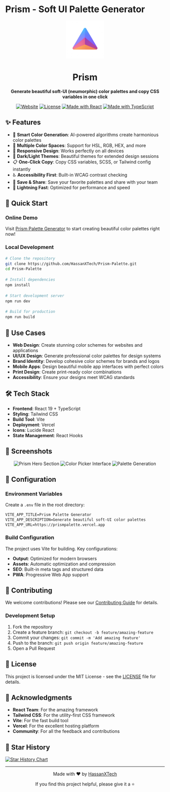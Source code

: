 # Prism - Soft UI Palette Generator

<div align="center">
  <img src="/public/prism.png" alt="Prism Logo" width="120" height="120" />
  <h1>Prism</h1>
  <p><strong>Generate beautiful soft-UI (neumorphic) color palettes and copy CSS variables in one click</strong></p>
  
  [![Website](https://img.shields.io/badge/Website-Live-blue?style=for-the-badge)](https://prismpalette.vercel.app)
  [![License](https://img.shields.io/badge/License-MIT-green.svg?style=for-the-badge)](LICENSE)
  [![Made with React](https://img.shields.io/badge/Made%20with-React-blue?style=for-the-badge&logo=react)](https://reactjs.org/)
  [![Made with TypeScript](https://img.shields.io/badge/Made%20with-TypeScript-blue?style=for-the-badge&logo=typescript)](https://www.typescriptlang.org/)
</div>

## ✨ Features

- 🎨 **Smart Color Generation**: AI-powered algorithms create harmonious color palettes
- 🌈 **Multiple Color Spaces**: Support for HSL, RGB, HEX, and more
- 📱 **Responsive Design**: Works perfectly on all devices
- 🌙 **Dark/Light Themes**: Beautiful themes for extended design sessions
- 📋 **One-Click Copy**: Copy CSS variables, SCSS, or Tailwind config instantly
- ♿ **Accessibility First**: Built-in WCAG contrast checking
- 💾 **Save & Share**: Save your favorite palettes and share with your team
- 🚀 **Lightning Fast**: Optimized for performance and speed

## 🚀 Quick Start

### Online Demo
Visit [Prism Palette Generator](https://prismpalette.vercel.app) to start creating beautiful color palettes right now!

### Local Development

```bash
# Clone the repository
git clone https://github.com/HassanXTech/Prism-Palette.git
cd Prism-Palette

# Install dependencies
npm install

# Start development server
npm run dev

# Build for production
npm run build
```

## 🎯 Use Cases

- **Web Design**: Create stunning color schemes for websites and applications
- **UI/UX Design**: Generate professional color palettes for design systems
- **Brand Identity**: Develop cohesive color schemes for brands and logos
- **Mobile Apps**: Design beautiful mobile app interfaces with perfect colors
- **Print Design**: Create print-ready color combinations
- **Accessibility**: Ensure your designs meet WCAG standards

## 🛠️ Tech Stack

- **Frontend**: React 19 + TypeScript
- **Styling**: Tailwind CSS
- **Build Tool**: Vite
- **Deployment**: Vercel
- **Icons**: Lucide React
- **State Management**: React Hooks

## 📱 Screenshots

<div align="center">
  <img src="/public/screenshots/screenshot-1.png" alt="Prism Hero Section" width="300" />
  <img src="/public/screenshots/screenshot-2.png" alt="Color Picker Interface" width="300" />
  <img src="/public/screenshots/screenshot-3.png" alt="Palette Generation" width="300" />
</div>

## 🔧 Configuration

### Environment Variables

Create a `.env` file in the root directory:

```env
VITE_APP_TITLE=Prism Palette Generator
VITE_APP_DESCRIPTION=Generate beautiful soft-UI color palettes
VITE_APP_URL=https://prismpalette.vercel.app
```

### Build Configuration

The project uses Vite for building. Key configurations:

- **Output**: Optimized for modern browsers
- **Assets**: Automatic optimization and compression
- **SEO**: Built-in meta tags and structured data
- **PWA**: Progressive Web App support

## 🤝 Contributing

We welcome contributions! Please see our [Contributing Guide](CONTRIBUTING.md) for details.

### Development Setup

1. Fork the repository
2. Create a feature branch: `git checkout -b feature/amazing-feature`
3. Commit your changes: `git commit -m 'Add amazing feature'`
4. Push to the branch: `git push origin feature/amazing-feature`
5. Open a Pull Request

## 📄 License

This project is licensed under the MIT License - see the [LICENSE](LICENSE) file for details.

## 🙏 Acknowledgments

- **React Team**: For the amazing framework
- **Tailwind CSS**: For the utility-first CSS framework
- **Vite**: For the fast build tool
- **Vercel**: For the excellent hosting platform
- **Community**: For all the feedback and contributions

## 🌟 Star History

[![Star History Chart](https://api.star-history.com/svg?repos=HassanXTech/Prism-Palette&type=Date)](https://star-history.com/#HassanXTech/Prism-Palette&Date)

---

<div align="center">
  <p>Made with ❤️ by <a href="https://github.com/HassanXTech">HassanXTech</a></p>
  <p>If you find this project helpful, please give it a ⭐</p>
</div>
